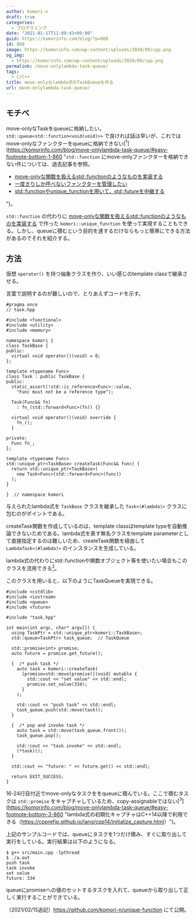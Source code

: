 ```yaml
---
author: komori-n
draft: true
categories:
  - プログラミング
date: "2021-01-17T11:09:43+09:00"
guid: https://komorinfo.com/blog/?p=860
id: 860
image: https://komorinfo.com/wp-content/uploads/2020/09/cpp.png
og_img:
  - https://komorinfo.com/wp-content/uploads/2020/09/cpp.png
permalink: /move-onlylambda-task-queue/
tags:
  - C/C++
title: move-onlyなlambda式のTaskQueueを作る
url: move-onlylambda-task-queue/
---
```


## モチベ

move-onlyなTaskをqueueに格納したい。 `std::queue<std::function<void(void)>>` で良ければ話は早いが、これではmove-onlyなファンクターをqueueに格納できない<span class="easy-footnote-margin-adjust" id="easy-footnote-1-860"></span><span class="easy-footnote">[<sup>1</sup>](https://komorinfo.com/blog/move-onlylambda-task-queue/#easy-footnote-bottom-1-860 "<code>std::function</code> にmove-onlyファンクターを格納できない件については、過去記事を参照。</p>

<ul><li><a href="https://komorinfo.com/blog/unique-function/">move-onlyな関数を扱えるstd::functionのようなものを実装する</a></li><li><a href="https://komorinfo.com/blog/post-593/">一度きりしか呼べないファンクターを管理したい</a></li><li><a href="https://komorinfo.com/blog/relay-future-function/" data-type="URL" data-id="https://komorinfo.com/blog/relay-future-function/">std::functionやunique_functionを用いて、std::futureを中継する</a></li></ul>

<p>")</span>。

`std::function` の代わりに [move-onlyな関数を扱えるstd::functionのようなものを実装する](https://komorinfo.com/blog/unique-function/) で作った `komori::unique_function` を使って実現することもできる。しかし、queueに積むという目的を達するだけならもっと簡単にできる方法があるのでそれを紹介する。

## 方法

仮想 `operator()` を持つ抽象クラスを作り、いい感じのtemplate classで継承させる。

言葉で説明するのが難しいので、とりあえずコードを示す。

```
#pragma once
// task.hpp

#include <functional>
#include <utility>
#include <memory>

namespace komori {
class TaskBase {
public:
  virtual void operator()(void) = 0;
};

template <typename Func>
class Task : public TaskBase {
public:
  static_assert(!std::is_reference<Func>::value,
    "Func must not be a reference type");

  Task(Func&& fn)
    : fn_(std::forward<Func>(fn)) {}

  virtual void operator()(void) override {
    fn_();
  }

private:
  Func fn_;
};

template <typename Func>
std::unique_ptr<TaskBase> createTask(Func&& func) {
  return std::unique_ptr<TaskBase>(
    new Task<Func>(std::forward<Func>(func))
  );
}

}  // namespace komori
```

与えられたlambda式を `TaskBase` クラスを継承した `Task<(#lambda)>` クラスに包むのがポイントである。

createTask関数を作成しているのは、template classはtemplate typeを自動推論できないためである。lambda式を表す無名クラスをtemplate parameterとして直接指定するのは難しいため、createTask関数を経由して `LambdaTask<(#lambda)>` のインスタンスを生成している。

lambda式の代わりにstd::functionや関数オブジェクト等を使いたい場合もこのクラスを流用できる<span class="easy-footnote-margin-adjust" id="easy-footnote-2-860"></span><span class="easy-footnote">[<sup>2</sup>](https://komorinfo.com/blog/move-onlylambda-task-queue/#easy-footnote-bottom-2-860 "Funcが <code>operator()(void)</code> を実装していればlambda、std::function、関数オブジェクト等の違いを意識することなく使用できる")</span>。

このクラスを用いると、以下のようにTaskQueueを実現できる。

```
#include <cstdlib>
#include <iostream>
#include <queue>
#include <future>

#include "task.hpp"

int main(int argc, char* argv[]) {
  using TaskPtr = std::unique_ptr<komori::TaskBase>;
  std::queue<TaskPtr> task_queue;  // TaskQueue

  std::promise<int> promise;
  auto future = promise.get_future();

  {  /* push task */
    auto task = komori::createTask(
      [promise=std::move(promise)](void) mutable {
        std::cout << "set value" << std::endl;
        promise.set_value(334);
      }
    );

    std::cout << "push task" << std::endl;
    task_queue.push(std::move(task));
  }

  {  /* pop and invoke task */
    auto task = std::move(task_queue.front());
    task_queue.pop();

    std::cout << "task invoke" << std::endl;
    (*task)();
  }

  std::cout << "future: " << future.get() << std::endl;

  return EXIT_SUCCESS;
}
```

16-24行目付近でmove-onlyなタスクををqueueに積んでいる。ここで積むタスクは `std::promise` をキャプチャしているため、copy-assignableではない<span class="easy-footnote-margin-adjust" id="easy-footnote-3-860"></span><span class="easy-footnote">[<sup>3</sup>](https://komorinfo.com/blog/move-onlylambda-task-queue/#easy-footnote-bottom-3-860 "lambda式の初期化キャプチャはC++14以降で利用できる（<a rel="noreferrer noopener" href="https://cpprefjp.github.io/lang/cpp14/initialize_capture.html" target="_blank">https://cpprefjp.github.io/lang/cpp14/initialize_capture.html</a>）")</span>。

上記のサンプルコードでは、queueにタスクを1つだけ積み、すぐに取り出して実行をしている。実行結果は以下のようになる。

```
$ g++ src/main.cpp -lpthread
$ ./a.out
push task
task invoke
set value
future: 334
```

queueにpromiseへの値のセットするタスクを入れて、queueから取り出して正しく実行することができている。

（2021/02/15追記）<https://github.com/komori-n/unique-function> にて公開。
